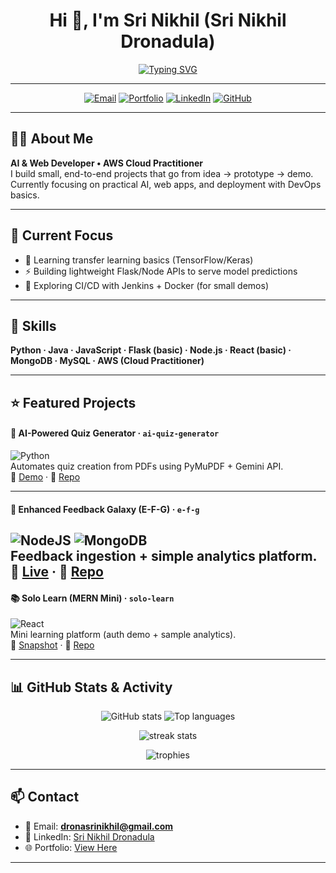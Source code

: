 
<div align="center">

# Hi 👋, I'm <b>Sri Nikhil</b> (Sri Nikhil Dronadula)  

[![Typing SVG](https://readme-typing-svg.herokuapp.com?font=Fira+Code&duration=4000&pause=1000&color=F70A8D&width=600&lines=AI+Enthusiast;Full+Stack+Learner;Exploring+Cloud+and+DevOps)](https://git.io/typing-svg)

---

<!-- Contact badges -->
<a href="mailto:dronasrinikhil@gmail.com"><img alt="Email" src="https://img.shields.io/badge/Email-dronasrinikhil@gmail.com-c14438?style=for-the-badge&logo=gmail"/></a>
<a href="https://portfolio-git-main-srinikhil2005s-projects.vercel.app/"><img alt="Portfolio" src="https://img.shields.io/badge/Portfolio-View-000?style=for-the-badge&logo=vercel"/></a>
<a href="http://www.linkedin.com/in/srinikhildronadula"><img alt="LinkedIn" src="https://img.shields.io/badge/LinkedIn-Connect-0A66C2?style=for-the-badge&logo=linkedin"/></a>
<a href="https://github.com/SRINIKHIL2005"><img alt="GitHub" src="https://img.shields.io/badge/GitHub-@SRINIKHIL2005-181717?style=for-the-badge&logo=github"/></a>

---

</div>

## 👨‍💻 About Me
**AI & Web Developer • AWS Cloud Practitioner**  
I build small, end-to-end projects that go from idea → prototype → demo.  
Currently focusing on practical AI, web apps, and deployment with DevOps basics.  

---

## 🚀 Current Focus
- 🧠 Learning transfer learning basics (TensorFlow/Keras)  
- ⚡ Building lightweight Flask/Node APIs to serve model predictions  
- 🐳 Exploring CI/CD with Jenkins + Docker (for small demos)  

---

## 🔧 Skills 
**Python · Java · JavaScript · Flask (basic) · Node.js · React (basic) · MongoDB · MySQL · AWS (Cloud Practitioner)**  

---

## ⭐ Featured Projects

#### 📝 AI-Powered Quiz Generator · `ai-quiz-generator`  
![Python](https://img.shields.io/badge/Python-3776AB?logo=python&logoColor=white)  
Automates quiz creation from PDFs using PyMuPDF + Gemini API.  
🔗 [Demo](https://srinikhil2005.github.io/AI-Powered-Quiz-Generator/) · 🔗 [Repo](https://github.com/SRINIKHIL2005/AI-Powered-Quiz-Generator)

---

#### 💬 Enhanced Feedback Galaxy (E-F-G) · `e-f-g`  
![NodeJS](https://img.shields.io/badge/Node.js-43853D?style=flat&logo=node.js&logoColor=white) ![MongoDB](https://img.shields.io/badge/MongoDB-4EA94B?style=flat&logo=mongodb&logoColor=white)  
Feedback ingestion + simple analytics platform.  
🔗 [Live](https://e-f-g-1.onrender.com/) · 🔗 [Repo](https://github.com/SRINIKHIL2005/EDUGALXY)
---

#### 📚 Solo Learn (MERN Mini) · `solo-learn`  
![React](https://img.shields.io/badge/React-20232A?style=flat&logo=react&logoColor=61DAFB)  
Mini learning platform (auth demo + sample analytics).  
🔗 [Snapshot](https://srinikhil2005.github.io/Solo-Learn-Learning-Platform-/) · 🔗 [Repo](https://github.com/SRINIKHIL2005/Solo-Learn-Learning-Platform-)

---

## 📊 GitHub Stats & Activity
<p align="center">
  <img src="https://github-readme-stats.vercel.app/api?username=SRINIKHIL2005&show_icons=true&theme=radical" alt="GitHub stats" />
  <img src="https://github-readme-stats.vercel.app/api/top-langs/?username=SRINIKHIL2005&layout=compact&theme=radical" alt="Top languages" />
</p>

<p align="center">
  <img src="https://github-readme-streak-stats.herokuapp.com/?user=SRINIKHIL2005&theme=radical" alt="streak stats"/>
</p>

<p align="center">
  <img src="https://github-profile-trophy.vercel.app/?username=SRINIKHIL2005&theme=radical&row=1&column=6" alt="trophies"/>
</p>

---

## 📫 Contact
- 📧 Email: **dronasrinikhil@gmail.com**  
- 🔗 LinkedIn: [Sri Nikhil Dronadula](http://www.linkedin.com/in/srinikhildronadula)  
- 🌐 Portfolio: [View Here](https://portfolio-git-main-srinikhil2005s-projects.vercel.app/)

---
